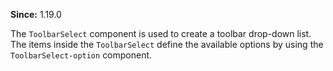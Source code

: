 **Since:** 1.19.0

The `ToolbarSelect` component is used to create a toolbar drop-down list. The items inside the `ToolbarSelect` define the available options by using the `ToolbarSelect-option` component.


